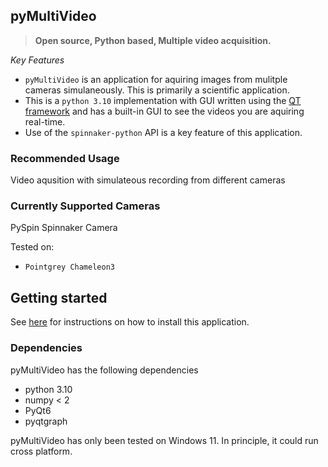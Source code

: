 ## pyMultiVideo

>**Open source, Python based, Multiple video acquisition.**

*Key Features*

- `pyMultiVideo` is an application for aquiring images from mulitple cameras simulaneously. This is primarily a scientific application.
- This is a `python 3.10` implementation with GUI written using the [QT framework](https://www.qt.io/product/framework) and has a built-in GUI to see the videos you are aquiring real-time.
- Use of the `spinnaker-python` API is a key feature of this application.

### Recommended Usage

Video aqusition with simulateous recording from different cameras

### Currently Supported Cameras

PySpin Spinnaker Camera

Tested on:

- `Pointgrey Chameleon3`

## Getting started

See [here](/user-guide/installation.md) for instructions on how to install this application.

### Dependencies

pyMultiVideo has the following dependencies

- python 3.10
- numpy < 2
- PyQt6
- pyqtgraph

pyMultiVideo has only been tested on Windows 11. In principle, it could run cross platform.
